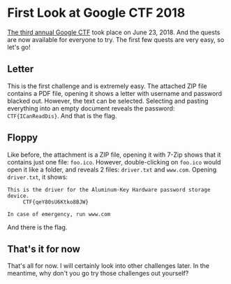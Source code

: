 # First Look at Google CTF 2018

[The third annual Google CTF](https://security.googleblog.com/2018/05/google-ctf-2018-is-here.html)
took place on June 23, 2018. And the quests are now
available for everyone to try. The first few quests are very easy, so let's go!

## Letter

This is the first challenge and is extremely easy. The attached ZIP file
contains a PDF file, opening it shows a letter with username and password
blacked out. However, the text can be selected. Selecting and pasting
everything into an empty document reveals the password: `CTF{ICanReadDis}`.
And that is the flag.

## Floppy

Like before, the attachment is a ZIP file, opening it with 7-Zip shows that it
contains just one file: `foo.ico`. However, double-clicking on `foo.ico` would
open it like a folder, and reveals 2 files: `driver.txt` and `www.com`. Opening
`driver.txt`, it shows:

```
This is the driver for the Aluminum-Key Hardware password storage device.
     CTF{qeY80sU6Ktko8BJW}

In case of emergency, run www.com
```

And there is the flag.

## That's it for now

That's all for now. I will certainly look into other challenges later. In the
meantime, why don't you go try those challenges out yourself?
